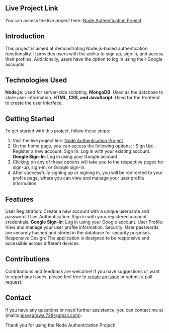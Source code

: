 

## Live Project Link
You can access the live project here: [Node Authentication Project](https://node-auth-9wh0.onrender.com/)

## Introduction
This project is aimed at demonstrating Node.js-based authentication functionality. It provides users with the ability to sign up, sign in, and access their profiles. Additionally, users have the option to log in using their Google accounts.

## Technologies Used
**Node.js**: Used for server-side scripting.
**MongoDB**: Used as the database to store user information.
**HTML, CSS, and JavaScript**: Used for the frontend to create the user interface.

## Getting Started
To get started with this project, follow these steps:

1. Visit the live project link: [Node Authentication Project](https://node-auth-9wh0.onrender.com/)
2. On the home page, you can access the following options: :
Sign Up: Register a new account.
Sign In: Log in with your existing account.
**Google Sign-In**: Log in using your Google account.
3. Clicking on any of these options will take you to the respective pages for sign-up, sign-in, or Google sign-in.
4. After successfully signing up or signing in, you will be redirected to your profile page, where you can view and manage your user profile information.

## Features
User Registration: Create a new account with a unique username and password.
User Authentication: Sign in with your registered account credentials.
**Google Sign-In**: Log in using your Google account.
User Profile: View and manage your user profile information.
Security: User passwords are securely hashed and stored in the database for security purposes.
Responsive Design: The application is designed to be responsive and accessible across different devices.

## Contributions
Contributions and feedback are welcome! If you have suggestions or want to report any issues, please feel free to [create an issue](https://github.com/your-repo-url/issues) or submit a pull request.



## Contact
If you have any questions or need further assistance, you can contact me at  (mailto:ajayagrawal728@gmail.com).

Thank you for using the Node Authentication Project!
